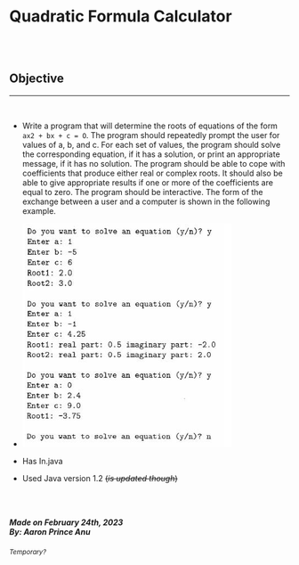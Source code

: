 # **Quadratic Formula Calculator**
<br></br>
## Objective
---
<br>

- Write a program that will determine the roots of equations of the form `ax2 + bx + c = O`. The program should repeatedly prompt the user for values of a, b, and c. For each set of values, the program should solve the corresponding equation, if it has a solution, or print an appropriate message, if it has no solution. The program should be able to cope with coefficients that produce either real or complex roots. It should also be able to give appropriate results if one or more of the coefficients are equal to zero. The program should be interactive. The form of the exchange between a user and a computer is shown in the following example.

- ![Roots](Roots.png)

- Has In.java
- Used Java version 1.2 ~~(*is updated though*)~~

<br></br>

***Made on February 24th, 2023***\
***By: Aaron Prince Anu***


<sub>*Temporary?*</sub>